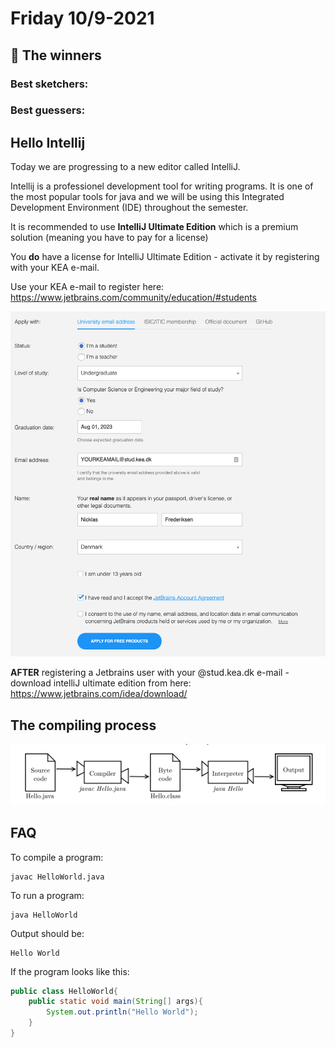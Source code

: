 # Friday 10/9-2021



## 📣 The winners

### Best sketchers:

### Best guessers:



## Hello Intellij

Today we are progressing to a new editor called IntelliJ.

Intellij is a professionel development tool for writing programs. It is one of the most popular tools for java and we will be using this Integrated Development Environment (IDE) throughout the semester. 

It is recommended to use **IntelliJ Ultimate Edition** which is a premium solution (meaning you have to pay for a license)

You **do** have a license for IntelliJ Ultimate Edition - activate it by registering with your KEA e-mail. 

Use your KEA e-mail to register here: https://www.jetbrains.com/community/education/#students

![image-20210811092411008](5-friday.assets/image-20210811092411008.png)

**AFTER** registering a Jetbrains user with your @stud.kea.dk e-mail - download intelliJ ultimate edition from here: https://www.jetbrains.com/idea/download/



## The compiling process

![The compiling process](5-friday.assets/image-20210811094602268.png)

## FAQ

To compile a program: 

```
javac HelloWorld.java
```

To run a program:

```
java HelloWorld
```

Output should be:

```
Hello World
```

If the program looks like this:

```java
public class HelloWorld{
	public static void main(String[] args){
		System.out.println("Hello World");
	}
}
```
